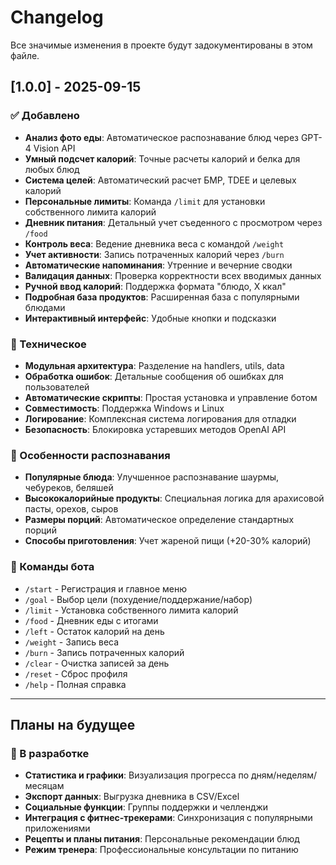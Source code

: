 # Changelog

Все значимые изменения в проекте будут задокументированы в этом файле.

## [1.0.0] - 2025-09-15

### ✅ Добавлено
- **Анализ фото еды**: Автоматическое распознавание блюд через GPT-4 Vision API
- **Умный подсчет калорий**: Точные расчеты калорий и белка для любых блюд  
- **Система целей**: Автоматический расчет БМР, TDEE и целевых калорий
- **Персональные лимиты**: Команда `/limit` для установки собственного лимита калорий
- **Дневник питания**: Детальный учет съеденного с просмотром через `/food`
- **Контроль веса**: Ведение дневника веса с командой `/weight`
- **Учет активности**: Запись потраченных калорий через `/burn`
- **Автоматические напоминания**: Утренние и вечерние сводки
- **Валидация данных**: Проверка корректности всех вводимых данных
- **Ручной ввод калорий**: Поддержка формата "блюдо, X ккал"
- **Подробная база продуктов**: Расширенная база с популярными блюдами
- **Интерактивный интерфейс**: Удобные кнопки и подсказки

### 🔧 Техническое
- **Модульная архитектура**: Разделение на handlers, utils, data
- **Обработка ошибок**: Детальные сообщения об ошибках для пользователей
- **Автоматические скрипты**: Простая установка и управление ботом
- **Совместимость**: Поддержка Windows и Linux
- **Логирование**: Комплексная система логирования для отладки
- **Безопасность**: Блокировка устаревших методов OpenAI API

### 🍕 Особенности распознавания
- **Популярные блюда**: Улучшенное распознавание шаурмы, чебуреков, беляшей
- **Высококалорийные продукты**: Специальная логика для арахисовой пасты, орехов, сыров
- **Размеры порций**: Автоматическое определение стандартных порций
- **Способы приготовления**: Учет жареной пищи (+20-30% калорий)

### 📱 Команды бота
- `/start` - Регистрация и главное меню
- `/goal` - Выбор цели (похудение/поддержание/набор)
- `/limit` - Установка собственного лимита калорий
- `/food` - Дневник еды с итогами
- `/left` - Остаток калорий на день
- `/weight` - Запись веса
- `/burn` - Запись потраченных калорий
- `/clear` - Очистка записей за день
- `/reset` - Сброс профиля
- `/help` - Полная справка

---

## Планы на будущее

### 🔮 В разработке
- **Статистика и графики**: Визуализация прогресса по дням/неделям/месяцам
- **Экспорт данных**: Выгрузка дневника в CSV/Excel
- **Социальные функции**: Группы поддержки и челленджи
- **Интеграция с фитнес-трекерами**: Синхронизация с популярными приложениями
- **Рецепты и планы питания**: Персональные рекомендации блюд
- **Режим тренера**: Профессиональные консультации по питанию
